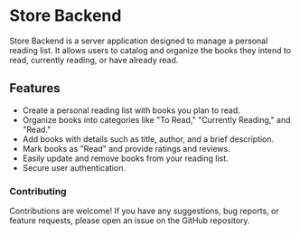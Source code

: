 # Store Backend
Store Backend is a server application designed to manage a personal reading list. It allows users to catalog and organize the books they intend to read, currently reading, or have already read.

## Features
- Create a personal reading list with books you plan to read.
- Organize books into categories like "To Read," "Currently Reading," and "Read."
- Add books with details such as title, author, and a brief description.
- Mark books as "Read" and provide ratings and reviews.
- Easily update and remove books from your reading list.
- Secure user authentication.

### Contributing
Contributions are welcome! If you have any suggestions, bug reports, or feature requests, please open an issue on the GitHub repository.
